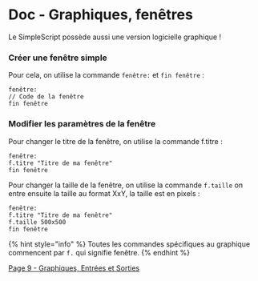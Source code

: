 # Doc - Graphiques, fenêtres

Le SimpleScript possède aussi une version logicielle graphique !

### Créer une fenêtre simple

Pour cela, on utilise la commande `fenêtre:` et `fin fenêtre` :&#x20;

```
fenêtre:
// Code de la fenêtre
fin fenêtre
```

### Modifier les paramètres de la fenêtre

Pour changer le titre de la fenêtre, on utilise la commande f.titre :&#x20;

```
fenêtre:
f.titre "Titre de ma fenêtre"
fin fenêtre
```

Pour changer la taille de la fenêtre, on utilise la commande `f.taille` on entre ensuite la taille au format XxY, la taille est en pixels :&#x20;

```
fenêtre:
f.titre "Titre de ma fenêtre"
f.taille 500x500
fin fenêtre
```

{% hint style="info" %}
Toutes les commandes spécifiques au graphique commencent par `f.` qui signifie fenêtre.
{% endhint %}

[Page 9 - Graphiques, Entrées et Sorties](9%20-%20Graphiques%2C%20texte.md)
